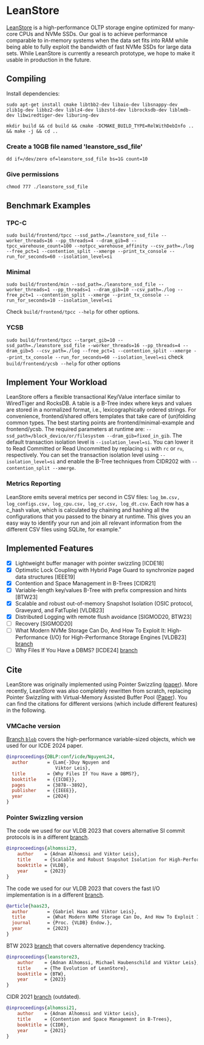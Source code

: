 # LeanStore

[LeanStore](https://db.in.tum.de/~leis/papers/leanstore.pdf) is a high-performance OLTP storage engine optimized for many-core CPUs and NVMe SSDs. Our goal is to achieve performance comparable to in-memory systems when the data set fits into RAM while being able to fully exploit the bandwidth of fast NVMe SSDs for large data sets. While LeanStore is currently a research prototype, we hope to make it usable in production in the future.

## Compiling

Install dependencies:

`sudo apt-get install cmake libtbb2-dev libaio-dev libsnappy-dev zlib1g-dev libbz2-dev liblz4-dev libzstd-dev librocksdb-dev liblmdb-dev libwiredtiger-dev liburing-dev`

`mkdir build && cd build && cmake -DCMAKE_BUILD_TYPE=RelWithDebInfo .. && make -j && cd ..`

### Create a 10GB file named 'leanstore_ssd_file'
`dd if=/dev/zero of=leanstore_ssd_file bs=1G count=10`

### Give permissions
`chmod 777 ./leanstore_ssd_file`

## Benchmark Examples
### TPC-C

`sudo build/frontend/tpcc --ssd_path=./leanstore_ssd_file --worker_threads=16 --pp_threads=4 --dram_gib=8 --tpcc_warehouse_count=100 --notpcc_warehouse_affinity --csv_path=./log --free_pct=1 --contention_split --xmerge --print_tx_console --run_for_seconds=60 --isolation_level=si`

### Minimal
`sudo build/frontend/min --ssd_path=./leanstore_ssd_file --worker_threads=1 --pp_threads=1 --dram_gib=10 --csv_path=./log --free_pct=1 --contention_split --xmerge --print_tx_console --run_for_seconds=10 --isolation_level=si`

Check `build/frontend/tpcc --help` for other options.

### YCSB
`sudo build/frontend/tpcc --target_gib=10 --ssd_path=./leanstore_ssd_file --worker_threads=16 --pp_threads=4 --dram_gib=5 --csv_path=./log --free_pct=1 --contention_split --xmerge --print_tx_console --run_for_seconds=60 --isolation_level=si`
check `build/frontend/ycsb --help` for other options

## Implement Your Workload

LeanStore offers a flexible transactional Key/Value interface similar to WiredTiger and RocksDB.
A table is a B-Tree index where keys and values are stored in a normalized format, i.e., lexicographically ordered strings.
For convenience, frontend/shared offers templates that take care of (un)folding common types.
The best starting points are frontend/minimal-example and frontend/ycsb.
The required parameters at runtime are: `--ssd_path=/block_device/or/filesystem --dram_gib=fixed_in_gib`.
The default transaction isolation level is `--isolation_level=si`. You can lower it to Read Committed or Read Uncommitted by replacing `si` with `rc` or `ru`, respectively.
You can set the transaction isolation level using `--isolation_level=si` and enable the B-Tree techniques from CIDR202 with `--contention_split --xmerge`.

### Metrics Reporting
LeanStore emits several metrics per second in CSV files: `log_bm.csv, log_configs.csv, log_cpu.csv, log_cr.csv, log_dt.csv`.
Each row has a c_hash value, which is calculated by chaining and hashing all the configurations that you passed to the binary at runtime.
This gives you an easy way to identify your run and join all relevant information from the different CSV files using SQLite, for example."

## Implemented Features

- [x] Lightweight buffer manager with pointer swizzling [ICDE18]
- [x] Optimstic Lock Coupling with Hybrid Page Guard to synchronize paged data structures [IEEE19]
- [x] Contention and Space Management in B-Trees [CIDR21]
- [x] Variable-length key/values B-Tree with prefix compression and hints  [BTW23]
- [x] Scalable and robust out-of-memory Snapshot Isolation (OSIC protocol, Graveyard, and FatTuple) [VLDB23]
- [x] Distributed Logging with remote flush avoidance [SIGMOD20, BTW23]
- [ ] Recovery [SIGMOD20]
- [ ] What Modern NVMe Storage Can Do, And How To Exploit It: High-Performance {I/O} for High-Performance Storage Engines [VLDB23] [branch](https://github.com/leanstore/leanstore/tree/io)
- [ ] Why Files If You Have a DBMS? [ICDE24] [branch](https://github.com/leanstore/leanstore/tree/blob)

## Cite

LeanStore was originally implemented using Pointer Swizzling ([paper](https://15721.courses.cs.cmu.edu/spring2020/papers/23-largethanmemory/leis-icde2018.pdf)).
More recently, LeanStore was also completely rewritten from scratch, replacing Pointer Swizzling with Virtual-Memory Assisted Buffer Pool ([Paper](https://www.cs.cit.tum.de/fileadmin/w00cfj/dis/_my_direct_uploads/vmcache.pdf)).
You can find the citations for different versions (which include different features) in the following.

### VMCache version

[Branch `blob`](https://github.com/leanstore/leanstore/tree/blob) covers the high-performance variable-sized objects, which we used for our ICDE 2024 paper.

```BibTeX
@inproceedings{DBLP:conf/icde/NguyenL24,
  author       = {Lam{-}Duy Nguyen and
                  Viktor Leis},
  title        = {Why Files If You Have a DBMS?},
  booktitle    = {{ICDE}},
  pages        = {3878--3892},
  publisher    = {{IEEE}},
  year         = {2024}
}
```

### Pointer Swizzling version

The code we used for our VLDB 2023 that covers alternative SI commit protocols is in a different [branch](https://github.com/leanstore/leanstore/tree/mvcc).

```BibTeX
@inproceedings{alhomssi23,
    author    = {Adnan Alhomssi and Viktor Leis},
    title     = {Scalable and Robust Snapshot Isolation for High-Performance Storage Engines},
    booktitle = {VLDB},
    year      = {2023}
}
```

The code we used for our VLDB 2023 that covers the fast I/O implementation is in a different [branch](https://github.com/leanstore/leanstore/tree/io).

```BibTeX
@article{haas23,
  author       = {Gabriel Haas and Viktor Leis},
  title        = {What Modern NVMe Storage Can Do, And How To Exploit It: High-Performance {I/O} for High-Performance Storage Engines},
  journal      = {Proc. {VLDB} Endow.},
  year         = {2023}
}
```

BTW 2023 [branch](https://github.com/leanstore/leanstore/tree/btw) that covers alternative dependency tracking.

```BibTeX
@inproceedings{leanstore23,
    author    = {Adnan Alhomssi, Michael Haubenschild and Viktor Leis},
    title     = {The Evolution of LeanStore},
    booktitle = {BTW},
    year      = {2023}
}
```

CIDR 2021 [branch](https://github.com/leanstore/leanstore/tree/cidr) (outdated).

```BibTeX
@inproceedings{alhomssi21,
    author    = {Adnan Alhomssi and Viktor Leis},
    title     = {Contention and Space Management in B-Trees},
    booktitle = {CIDR},
    year      = {2021}
}
```